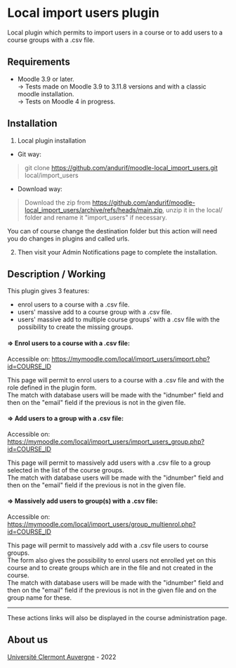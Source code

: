 Local import users plugin
==================================
Local plugin which permits to import users in a course or to add users to a course groups with a .csv file.

Requirements
------------
- Moodle 3.9 or later.<br/>
  -> Tests made on Moodle 3.9 to 3.11.8 versions and with a classic moodle installation.<br/>
  -> Tests on Moodle 4 in progress.


Installation
------------
1. Local plugin installation

- Git way:
> git clone https://github.com/andurif/moodle-local_import_users.git local/import_users

- Download way:
> Download the zip from <a href="https://github.com/andurif/moodle-local_import_users/archive/refs/heads/main.zip">https://github.com/andurif/moodle-local_import_users/archive/refs/heads/main.zip</a>, unzip it in the local/ folder and rename it "import_users" if necessary.

You can of course change the destination folder but this action will need you do changes in plugins and called urls.

2. Then visit your Admin Notifications page to complete the installation.


Description / Working
------

This plugin gives 3 features:
<ul>
<li>enrol users to a course with a .csv file.</li>
<li>users' massive add to a course group with a .csv file.</li>
<li>users' massive add to multiple course groups' with a .csv file with the possibility to create the missing groups.</li>
</ul>

#### => Enrol users to a course with a .csv file:
Accessible on: https://mymoodle.com/local/import_users/import.php?id=COURSE_ID

This page will permit to enrol users to a course with a .csv file and with the role defined in the plugin form.<br/>
The match with database users will be made with the "idnumber" field and then on the "email" field if the previous is not in the given file.

#### => Add users to a group with a .csv file:
Accessible on: https://mymoodle.com/local/import_users/import_users_group.php?id=COURSE_ID

This page will permit to massively add users with a .csv file to a group selected in the list of the course groups.<br/>
The match with database users will be made with the "idnumber" field and then on the "email" field if the previous is not in the given file.

#### => Massively add users to group(s) with a .csv file:
Accessible on: https://mymoodle.com/local/import_users/group_multienrol.php?id=COURSE_ID

This page will permit to massively add with a .csv file users to course groups.<br/>
The form also gives the possibility to enrol users not enrolled yet on this course and to create groups which are in the file and not created in the course.<br>
The match with database users will be made with the "idnumber" field and then on the "email" field if the previous is not in the given file and on the group name for these.

---
<p>These actions links will also be displayed in the course administration page.</p>

About us
------
<a href="https://www.uca.fr" target="_blank">Université Clermont Auvergne</a> - 2022
